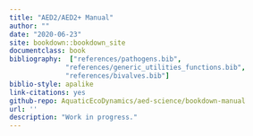 ```yaml
---
title: "AED2/AED2+ Manual"
author: ""
date: "2020-06-23"
site: bookdown::bookdown_site
documentclass: book
bibliography:  ["references/pathogens.bib",
              "references/generic_utilities_functions.bib",
              "references/bivalves.bib"]
biblio-style: apalike
link-citations: yes
github-repo: AquaticEcoDynamics/aed-science/bookdown-manual
url: ''
description: "Work in progress."
---
```

